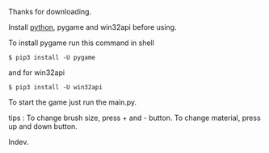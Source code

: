 
Thanks for downloading.



Install [python](https://www.python.org/downloads/), pygame and win32api before using.

To install pygame run this command in shell
```
$ pip3 install -U pygame
```

and for win32api

```
$ pip3 install -U win32api
```

To start the game just run the main.py.




tips : 
  To change brush size, press + and - button.
  To change material, press up and down button.
  




Indev.

